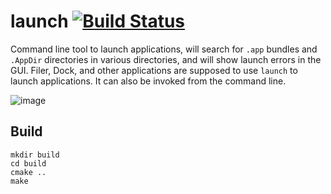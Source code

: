 # launch [![Build Status](https://api.cirrus-ci.com/github/helloSystem/launch.svg)](https://cirrus-ci.com/github/helloSystem/launch)

Command line tool to launch applications, will search for `.app` bundles and `.AppDir` directories in various directories, and will show launch errors in the GUI. Filer, Dock, and other applications are supposed to use `launch` to launch applications. It can also be invoked from the command line.

![image](https://user-images.githubusercontent.com/2480569/96020556-84039f80-0e4e-11eb-9a43-dd21b28e209b.png)

## Build

```shell
mkdir build
cd build
cmake ..
make
```
